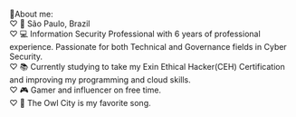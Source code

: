 🌺About me:
<br>♡ 📍 São Paulo, Brazil<br />
♡ 💻 Information Security Professional with 6 years of professional experience. Passionate for both Technical and Governance fields in Cyber Security.
<br>♡ 📚 Currently studying to take my Exin Ethical Hacker(CEH) Certification and improving my programming and cloud skills.<br />
♡ 🎮 Gamer and influencer on free time.
<br>♡ 🎵 The Owl City is my favorite song.<br />

